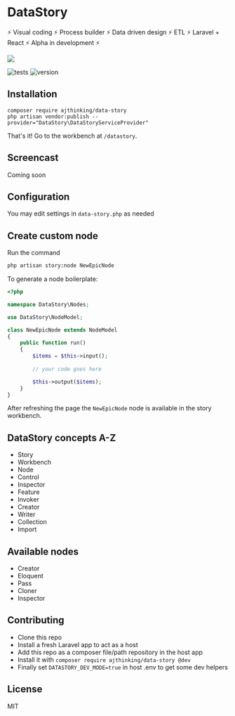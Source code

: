 # DataStory

⚡ Visual coding ⚡ Process builder ⚡ Data driven design ⚡ ETL ⚡ Laravel + React ⚡ Alpha in development ⚡

<img src="https://user-images.githubusercontent.com/3457668/102698183-c32de280-423b-11eb-9bb2-cdda6187094c.png">

![tests](https://github.com/ajthinking/data-story/workflows/tests/badge.svg)
![version](https://img.shields.io/packagist/v/ajthinking/data-story?color=blue)

## Installation
```
composer require ajthinking/data-story
php artisan vendor:publish --provider="DataStory\DataStoryServiceProvider"
```

That's it! Go to the workbench at `/datastory`.

## Screencast
Coming soon

## Configuration
You may edit settings in `data-story.php` as needed

## Create custom node
Run the command
```bash
php artisan story:node NewEpicNode
```

To generate a node boilerplate:

```php
<?php

namespace DataStory\Nodes;

use DataStory\NodeModel;

class NewEpicNode extends NodeModel
{
    public function run()
    {
        $items = $this->input();
        
        // your code goes here

        $this->output($items);
    }
}
```

After refreshing the page the `NewEpicNode` node is available in the story workbench.

## DataStory concepts A-Z

* Story
* Workbench
* Node
* Control
* Inspector
* Feature
* Invoker
* Creator
* Writer
* Collection
* Import

## Available nodes
* Creator
* Eloquent<Model>
* Pass
* Cloner
* Inspector

## Contributing

* Clone this repo
* Install a fresh Laravel app to act as a host
* Add this repo as a composer file/path repository in the host app
* Install it with `composer require ajthinking/data-story @dev`
* Finally set `DATASTORY_DEV_MODE=true` in host .env to get some dev helpers

## License
MIT

